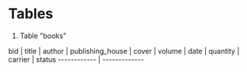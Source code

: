 # Tables
1. Table "books"

bid | title | author | publishing_house | cover | volume | date | quantity | carrier | status
------------ | -------------
